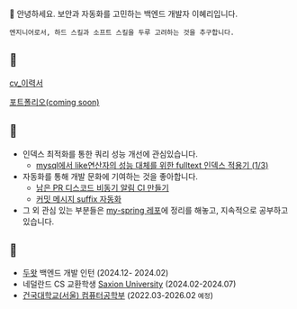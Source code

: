 

<!--  
<a href="https://github.com/devxb/gitanimals">
  <img src="https://render.gitanimals.org/farms/{Hyeri1ee}"/>
</a>
-->
<!--
<a href="https://solved.ac/haerizian"><img align="left" src="http://mazassumnida.wtf/api/v2/generate_badge?boj=haerizian&theme=dark"/></a>
-->
<br/>

:hamster: 안녕하세요. 보안과 자동화를 고민하는 백엔드 개발자 이혜리입니다.

```
엔지니어로서, 하드 스킬과 소프트 스킬을 두루 고려하는 것을 추구합니다.
```


## 🙌 
[cv_이력서](https://drive.google.com/file/d/1Nqn4iXnkBk8d_U19wUJhyNUxBYcTVXNK/view?usp=sharing)

[포트폴리오(coming soon)]()

## 🙌 
- 인덱스 최적화를 통한 쿼리 성능 개선에 관심있습니다.
  - [mysql에서 like연산자의 성능 대체를 위한 fulltext 인덱스 적용기 (1/3)](https://im-not-robot-0.tistory.com/211)
- 자동화를 통해 개발 문화에 기여하는 것을 좋아합니다.
  - [남은 PR 디스코드 비동기 알림 CI 만들기](https://im-not-robot-0.tistory.com/210)
  - [커밋 메시지 suffix 자동화](https://im-not-robot-0.tistory.com/212)
- 그 외 관심 있는 부분들은 [my-spring 레포](https://github.com/Hyeri1ee/my-spring)에 정리를 해놓고, 지속적으로 공부하고 있습니다. 

## 🙌 
- [두왓](https://dowhat.io/) 백엔드 개발 인턴 (2024.12- 2024.02)
- 네덜란드 CS 교환학생 [Saxion University](https://www.saxion.edu/) (2024.02-2024.07)
- [건국대학교(서울) 컴퓨터공학부](https://research.konkuk.ac.kr/sites/cse/index.do) (2022.03-2026.02 `예정`)

<!--
## 🙌 
- Backend Developer Intern, [DOWHAT](https://dowhat.io/) (Dec 2024- `Present`)
- Exchange Student, Computer Science, [Saxion University of Applied Sciences](https://www.saxion.edu/), Netherlands (Feb 2024-Jul 2024)
- B.S. in [Computer Science and Engineering, Konkuk University](https://research.konkuk.ac.kr/sites/cse/index.do) (Mar 2022-Feb 2026 `Expected`)
-->
